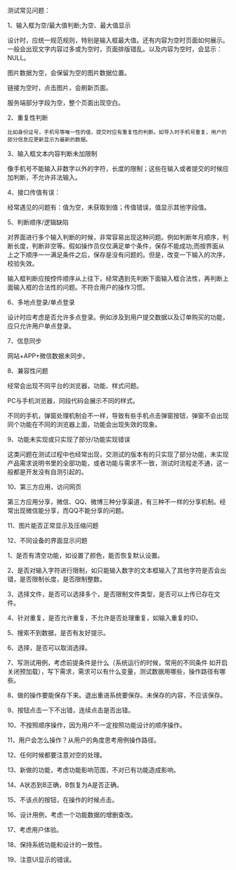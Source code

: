 测试常见问题：

1、输入框为空/最大值判断;为空、最大值显示

   设计时，应统一规范规则，特别是输入框最大值。还有内容为空时页面如何展示。一般会出现文字内容过多或为空时，页面排版错乱。以及内容为空时，会显示：NULL。

图片数据为空，会保留为空的图片数据位置。

链接为空时，点击图片，会刷新页面。

服务端部分字段为空，整个页面出现空白。

2、重复性判断

    比如身份证号，手机号等唯一性的值，提交时应有重复性的判断。如导入时手机号重复，用户的部分信息应更新显示为最新的数据。

3、输入框文本内容判断未加限制

像手机号不能输入非数字以外的字符，长度的限制；这些在输入或者提交的时候应加判断，不允许非法输入。

4、接口传值有误：

   经常遇见的问题有：值为空，未获取到值；传值错误，值显示其他字段值。

5、判断顺序/逻辑缺陷

对界面进行多个输入判断的时候，非常容易出现这种问题。例如判断年月顺序，判断长度，判断非空等。假如操作员仅仅满足单个条件，保存不能成功;而按界面从上之下顺序一一满足条件之后，保存是没有问题的。但是，改变一下输入的次序，校验失效。

输入框判断应按控件顺序从上往下，经常遇到先判断下面输入框合法性，再判断上面输入框的合法性的问题。不符合用户的操作习惯。

6、多地点登录/单点登录

设计时应考虑是否允许多点登录。例如涉及到用户提交数据以及订单购买的功能，应只允许用户单点登录。

7、信息同步

网站+APP+微信数据未同步。

8、兼容性问题

经常会出现不同平台的浏览器，功能、样式问题。

PC与手机浏览器，同段代码会展示不同的样式。

不同的手机，弹窗处理机制会不一样，导致有些手机点击弹窗按钮，弹窗不会出现同个功能在不同的浏览器上面，功能会出现失效的现象。

9、功能未实现或只实现了部分/功能实现错误

这类问题在测试过程中也经常出现，交测试的版本有的只实现了部分功能，未实现产品需求说明书里的全部功能，或者功能与需求不一致，测试时流程走不通，这一般都是开发没有自测引起的。

10、第三方应用，访问网页

第三方应用分享，微信、QQ、微博三种分享渠道，有三种不一样的分享机制。经常出现微信能分享，而QQ不能分享的问题。  

11、图片能否正常显示及压缩问题

12、不同设备的界面显示问题

1、是否有清空功能，如设置了颜色，能否恢复默认设置。

2、是否对输入字符进行限制，如只能输入数字的文本框输入了其他字符是否会出错，是否限制长度，是否限制整数。

3、选择文件，是否可以选择多个，是否限制文件类型，是否可以上传已存在文件。

4、针对重复，是否允许重复，不允许是否处理重复，如输入重复的ID。

5、搜索不到数据，是否有友好提示。

6、选择，是否可以取消选择。

7、写测试用例，考虑前提条件是什么（系统运行的时候，常用的不同条件 如开启关闭预加载），写下需求，需求可以有什么变量，测试数据用哪些，操作路径有哪些。

8、做的操作要能保存下来。退出重进系统要保存。未保存的内容，不应该保存。

9、按钮点击一下不出错，连续点击是否出错。

10、不按照顺序操作，因为用户不一定按照功能设计的顺序操作。

11、用户会怎么操作？从用户的角度思考用例操作路径。

12、任何时候都要注意对空的处理。

13、新做的功能，考虑功能影响范围，不对已有功能造成影响。

14、A状态到B正确，B恢复为A是否正确。

15、不该点的按钮，在操作的时候点击。

16、设计用例，考虑一个功能数据的增删查改。

17、考虑用户体验。

18、保持系统功能和设计的一致性。

19、注意UI显示的错误。
